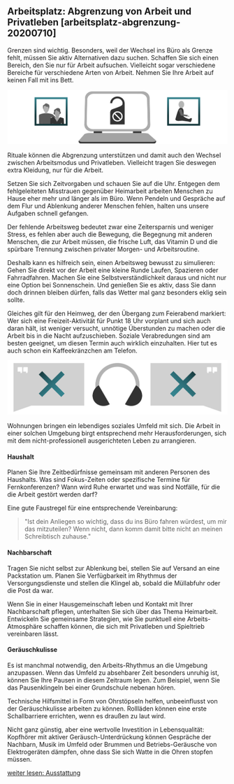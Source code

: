 ## Arbeitsplatz: Abgrenzung von Arbeit und Privatleben [arbeitsplatz-abgrenzung-20200710]

Grenzen sind wichtig. Besonders, weil der Wechsel ins Büro als Grenze fehlt, müssen Sie aktiv Alternativen dazu suchen. Schaffen Sie sich einen Bereich, den Sie nur für Arbeit aufsuchen. Vielleicht sogar verschiedene Bereiche für verschiedene Arten von Arbeit. Nehmen Sie Ihre Arbeit auf keinen Fall mit ins Bett.

![](Folie25.png)

Rituale können die Abgrenzung unterstützen und damit auch den Wechsel zwischen Arbeitsmodus und Privatleben. Vielleicht tragen Sie deswegen extra Kleidung, nur für die Arbeit.

Setzen Sie sich Zeitvorgaben und schauen Sie auf die Uhr. Entgegen dem fehlgeleiteten Misstrauen gegenüber Heimarbeit arbeiten Menschen zu Hause eher mehr und länger als im Büro. Wenn Pendeln und Gespräche auf dem Flur und Ablenkung anderer Menschen fehlen, halten uns unsere Aufgaben schnell gefangen.

Der fehlende Arbeitsweg bedeutet zwar eine Zeitersparnis und weniger Stress, es fehlen aber auch die Bewegung, die Begegnung mit anderen Menschen, die zur Arbeit müssen, die frische Luft, das Vitamin D und die spürbare Trennung zwischen privater Morgen- und Arbeitsroutine.

Deshalb kann es hilfreich sein, einen Arbeitsweg bewusst zu simulieren: Gehen Sie direkt vor der Arbeit eine kleine Runde Laufen, Spazieren oder Fahrradfahren. Machen Sie eine Selbstverständlichkeit daraus und nicht nur eine Option bei Sonnenschein. Und genießen Sie es aktiv, dass Sie dann doch drinnen bleiben dürfen, falls das Wetter mal ganz besonders eklig sein sollte.

Gleiches gilt für den Heimweg, der den Übergang zum Feierabend markiert: Wer sich eine Freizeit-Aktivität für Punkt 18 Uhr vorplant und sich auch daran hält, ist weniger versucht, unnötige Überstunden zu machen oder die Arbeit bis in die Nacht aufzuschieben. Soziale Verabredungen sind am besten geeignet, um diesen Termin auch wirklich einzuhalten. Hier tut es auch schon ein Kaffeekränzchen am Telefon.

![](Folie29.png)

Wohnungen bringen ein lebendiges soziales Umfeld mit sich. Die Arbeit in einer solchen Umgebung birgt entsprechend mehr Herausforderungen, sich mit dem nicht-professionell ausgerichteten Leben zu arrangieren.


#### Haushalt

Planen Sie Ihre Zeitbedürfnisse gemeinsam mit anderen Personen des Haushalts. Was sind Fokus-Zeiten oder spezifische Termine für Fernkonferenzen? Wann wird Ruhe erwartet und was sind Notfälle, für die die Arbeit gestört werden darf?

Eine gute Faustregel für eine entsprechende Vereinbarung:

> "Ist dein Anliegen so wichtig, dass du ins Büro fahren würdest, um mir das mitzuteilen? Wenn nicht, dann komm damit bitte nicht an meinen Schreibtisch zuhause."


#### Nachbarschaft

Tragen Sie nicht selbst zur Ablenkung bei, stellen Sie auf Versand an eine Packstation um. Planen Sie Verfügbarkeit im Rhythmus der Versorgungsdienste und stellen die Klingel ab, sobald die Müllabfuhr oder die Post da war.

Wenn Sie in einer Hausgemeinschaft leben und Kontakt mit Ihrer Nachbarschaft pflegen, unterhalten Sie sich über das Thema Heimarbeit. Entwickeln Sie gemeinsame Strategien, wie Sie punktuell eine Arbeits-Atmosphäre schaffen können, die sich mit Privatleben und Spieltrieb vereinbaren lässt.


#### Geräuschkulisse

Es ist manchmal notwendig, den Arbeits-Rhythmus an die Umgebung anzupassen. Wenn das Umfeld zu absehbarer Zeit besonders unruhig ist, können Sie Ihre Pausen in diesem Zeitraum legen. Zum Beispiel, wenn Sie das Pausenklingeln bei einer Grundschule nebenan hören.

Technische Hilfsmittel in Form von Ohrstöpseln helfen, unbeeinflusst von der Geräuschkulisse arbeiten zu können. Rollläden können eine erste Schallbarriere errichten, wenn es draußen zu laut wird.

Nicht ganz günstig, aber eine wertvolle Investition in Lebensqualität: Kopfhörer mit aktiver Geräusch-Unterdrückung können Gespräche der Nachbarn, Musik im Umfeld oder Brummen und Betriebs-Geräusche von Elektrogeräten dämpfen, ohne dass Sie sich Watte in die Ohren stopfen müssen.

[weiter lesen: Ausstattung](#arbeitsplatz-ausstattung-20200710)
